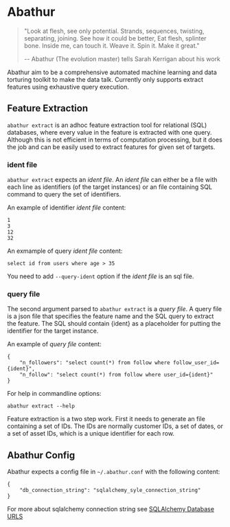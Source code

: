 # Abathur

> "Look at flesh, see only potential. Strands, sequences, twisting,
> separating, joining. See how it could be better, Eat flesh, splinter bone.
> Inside me, can touch it. Weave it. Spin it. Make it great."
>
> -- Abathur (The evolution master) tells Sarah Kerrigan about his work

Abathur aim to be a comprehensive automated machine learning and data
torturing toolkit to make the data talk. Currently only supports extract
features using exhaustive query execution.

## Feature Extraction

`abathur extract` is an adhoc feature extraction tool for relational (SQL)
databases, where every value in the feature is extracted with one query.
Although this is not efficient in terms of computation processing, but it does
the job and can be easily used to extract features for given set of targets.

### ident file

`abathur extract` expects an *ident file*. An *ident file* can either be a file
with each line as identifiers (of the target instances) or an file containing
SQL command to query the set of identifiers.

An example of identifier *ident file* content:

    1
    3
    12
    32

An exmample of query *ident file* content:

    select id from users where age > 35

You need to add `--query-ident` option if the *ident file* is an sql file.

### query file

The second argument parsed to `abathur extract` is a *query file*. A query file
is a json file that specifies the feature name and the SQL query to extract the
feature. The SQL should contain {ident} as a placeholder for putting the
identifier for the target instance. 

An example of *query file* content:

    {
        "n_followers": "select count(*) from follow where follow_user_id={ident}",
        "n_follow": "select count(*) from follow where user_id={ident}"
    }

For help in commandline options:

    abathur extract --help

Feature extraction is a two step work. First it needs to generate an file
containing a set of IDs. The IDs are normally customer IDs, a set of dates, or
a set of asset IDs, which is a unique identifier for each row.

## Abathur Config

Abathur expects a config file in `~/.abathur.conf` with the following content:

    {
        "db_connection_string": "sqlalchemy_syle_connection_string"
    }

For more about sqlalchemy connection string see [SQLAlchemy Database URLS](http://docs.sqlalchemy.org/en/latest/core/engines.html#database-urls)
